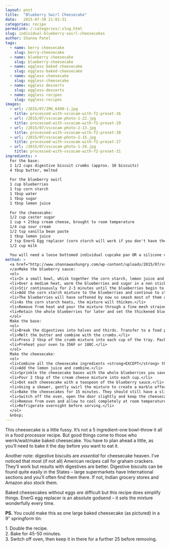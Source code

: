 ```yaml
---
layout: post
title:  "Blueberry Swirl Cheesecake"
date:   2015-07-30 21:01:31
categories: recipe
permalink: /:categories/:slug.html
slug: individual-blueberry-swirl-cheesecakes
author: Shanna Patel
tags: 
  - name: berry cheesecake
    slug: berry-cheesecake
  - name: blueberry cheesecake
    slug: blueberry-cheesecake
  - name: eggless baked cheesecake
    slug: eggless-baked-cheesecake
  - name: eggless cheesecake
    slug: eggless-cheesecake
  - name: eggless desserts
    slug: eggless-desserts
  - name: eggless recipes
    slug: eggless-recipes
images: 
  - url: /2015/07/IMG_6490-1.jpg
    title: processed-with-vscocam-with-f2-preset-26
  - url: /2015/07/vscocam-photo-1-22.jpg
    title: processed-with-vscocam-with-f2-preset-29
  - url: /2015/07/vscocam-photo-2-13.jpg
    title: processed-with-vscocam-with-f2-preset-30
  - url: /2015/07/vscocam-photo-2-15.jpg
    title: processed-with-vscocam-with-f2-preset-27
  - url: /2015/07/vscocam-photo-1-24.jpg
    title: processed-with-vscocam-with-f2-preset-31
ingredients: >
  For the base:
  1 1/2 cups digestive biscuit crumbs (approx. 10 biscuits) 
  4 tbsp butter, melted
  
  For the blueberry swirl
  1 cup blueberries 
  1 tsp corn starch
  1 tbsp water
  1 tbsp sugar
  1 tbsp lemon juice
  
  For the cheesecake:
  1/2 cup caster sugar
  1 cup + 2tbsp cream cheese, brought to room temperature
  1/4 cup sour cream
  1/2 tsp vanilla bean paste
  1 tbsp lemon juice
  2 tsp EnerG Egg replacer (corn starch will work if you don't have the egg replacer)
  1/2 cup milk
  
  You will need a loose bottomed individual cupcake pan OR a silicone cupcake pan for this recipe. 
method: >
  <a href="http://www.shannawashungry.com/wp-content/uploads/2015/07/vscocam-photo-2-13.jpg">
  </a>Make the blueberry sauce:
  <ol>
  <li>In a small bowl, whisk together the corn starch, lemon juice and water, then set aside.</li>
  <li>Over a medium heat, warm the blueberries and sugar in a non stick saucepan.</li>
  <li>Stir continuously for 2-3 minutes until the blueberries begin to release their juice.</li>
  <li>Add the corn starch mixture to the blueberries and continue to stir for 2 minutes.</li>
  <li>The blueberries will have softened by now so smash most of them as you stir.</li>
  <li>As the corn starch heats, the mixture will thicken.</li>
  <li>Remove from heat and pour the mixture through a fine mesh strainer.</li>
  <li>Retain the whole blueberries for later and set the thickened blueberry sauce to one side.</li>
  </ol>
  Make the base:
  <ol>
  <li>Break the digestives into halves and thirds. Transfer to a food processor and pulse until they have broken down totally.</li>
  <li>Melt the butter and combine with the crumbs.</li>
  <li>Press 2 tbsp of the crumb mixture into each cup of the tray. Pack the crumbs tightly.</li>
  <li>Preheat your oven to 356F or 180C.</li>
  </ol>
  Make the cheesecake:
  <ol>
  <li>Combine all the cheesecake ingredients <strong>EXCEPT</strong> the lemon juice in a mixing bowl. If the cream cheese is still quite solid from the fridge, you may want to use a hand blender to quickly bring the mixture together.</li>
  <li>Add the lemon juice and combine.</li>
  <li>Sprinkle the cheesecake bases with the whole blueberries you saved from the sauce.</li>
  <li>Pour 2 tbsp of the cream cheese mixture into each cup.</li>
  <li>Dot each cheesecake with a teaspoon of the blueberry sauce.</li>
  <li>Using a skewer, gently swirl the mixture to create a marble effect. Use as much as desired and set the remainder aside for serving with the cheesecake.</li>
  <li>Bake the cheesecakes for 15 minutes. They should still have a slight wobble at the centre once baked - it will firm up as it cools.</li>
  <li>Switch off the oven, open the door slightly and keep the cheesecake in the oven for a further 7 minutes.</li>
  <li>Remove from oven and allow to cool completely at room temperature.</li>
  <li>Refrigerate overnight before serving.</li>
  </ol>
  &nbsp;
---
```

<p>This cheesecake is a little fussy. It’s not a 5 ingredient-one bowl-throw it all in a food processor recipe. But good things come to those who werrk/wait/make baked cheesecake. You have to plan ahead a little, as you’ll need to bake it the day before you want to eat it. <a href="http://www.shannawashungry.com/wp-content/uploads/2015/07/IMG_6490.jpg"><br/>
</a></p>
<p>Another note: digestive biscuits are <em>essential </em>for cheesecake heaven. I’ve noticed that most (if not all) American recipes call for graham crackers. They’ll work but results with digestives are better. Digestive biscuits can be found quite easily in the States – large supermarkets have International sections and you’ll often find them there. If not, Indian grocery stores and Amazon also stock them.</p>
<p>Baked cheesecakes without eggs <em>are</em> difficult but this recipe does simplify things. EnerG egg replacer is an absolute godsend – it sets the mixture wonderfully every time.</p>
<p><strong>PS.</strong> You could make this as one large baked cheesecake (as pictured) in a 9″ springform tin:</p>
<p>1. Double the recipe.<br/>
2. Bake for 45-50 minutes.<br/>
3. Switch off oven, then keep it in there for a further 25 before removing.</p>
<p> </p>


